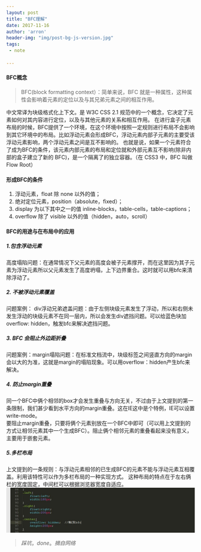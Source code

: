 ```yaml
---
layout: post
title: "BFC理解"
date: 2017-11-16
author: 'arron'
header-img: "img/post-bg-js-version.jpg"
tags: 
 - note

---
```

#### BFC概念
> BFC(block formatting context）：简单来说，BFC 就是一种属性，这种属性会影响着元素的定位以及与其兄弟元素之间的相互作用。

中文常译为块级格式化上下文。是 W3C CSS 2.1 规范中的一个概念，它决定了元素如何对其内容进行定位，以及与其他元素的关系和相互作用。 在进行盒子元素布局的时候，BFC提供了一个环境，在这个环境中按照一定规则进行布局不会影响到其它环境中的布局。比如浮动元素会形成BFC，浮动元素内部子元素的主要受该浮动元素影响，两个浮动元素之间是互不影响的。 也就是说，如果一个元素符合了成为BFC的条件，该元素内部元素的布局和定位就和外部元素互不影响(除非内部的盒子建立了新的 BFC)，是一个隔离了的独立容器。（在 CSS3 中，BFC 叫做 Flow Root）
#### 形成BFC的条件
1. 浮动元素，float 除 none 以外的值； 
2. 绝对定位元素，position（absolute，fixed）； 
3. display 为以下其中之一的值 inline-blocks，table-cells，table-captions； 
4. overflow 除了 visible 以外的值（hidden，auto，scroll）
#### BFC的用途与在布局中的应用
##### 1.包含浮动元素
  高度塌陷问题：在通常情况下父元素的高度会被子元素撑开，而在这里因为其子元素为浮动元素所以父元素发生了高度坍塌，上下边界重合。这时就可以用bfc来清除浮动了。 
##### 2. 不被浮动元素覆盖 
问题案例： div浮动兄弟遮盖问题：由于左侧块级元素发生了浮动，所以和右侧未发生浮动的块级元素不在同一层内，所以会发生div遮挡问题。可以给蓝色块加 overflow: hidden，触发bfc来解决遮挡问题。 
##### 3. BFC 会阻止外边距折叠 
问题案例：margin塌陷问题：在标准文档流中，块级标签之间竖直方向的margin会以大的为准，这就是margin的塌陷现象。可以用overflow：hidden产生bfc来解决。 
##### 4. 防止margin重叠
 同一个BFC中俩个相邻的box才会发生重叠与方向无关，不过由于上文提到的第一条限制，我们甚少看到水平方向的margin重叠。这在IE这中是个特例，IE可以设置write-mode。</br>
 要阻止margin重叠，只要将俩个元素别放在一个BFC中即可（可以用上文提到的方式让相邻元素其中一个生成BFC）。阻止俩个相邻元素的重叠看起来没有意义，主要用于嵌套元素。
##### 5.多栏布局
上文提到的一条规则：与浮动元素相邻的已生成BFC的元素不能与浮动元素互相覆盖。利用该特性可以作为多栏布局的一种实现方式。
这种布局的特点在于左右俩栏的宽度固定，中间栏可以根据浏览器宽度自适应。
 ![BFC](img/in-post/post-note/03.jpg)

> *踩坑*，*done*。*摘自网络*